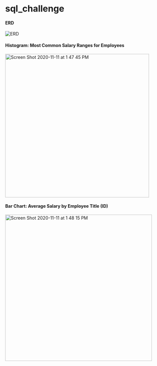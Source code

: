 # sql_challenge


#### ERD
![ERD](https://user-images.githubusercontent.com/69160361/98862982-f69f7500-2424-11eb-8111-aa66622d2bdd.png)


#### Histogram: Most Common Salary Ranges for Employees

<img width="460" alt="Screen Shot 2020-11-11 at 1 47 45 PM" src="https://user-images.githubusercontent.com/69160361/98863048-08811800-2425-11eb-9923-9b15c38e169b.png">

#### Bar Chart: Average Salary by Employee Title (ID)

<img width="469" alt="Screen Shot 2020-11-11 at 1 48 15 PM" src="https://user-images.githubusercontent.com/69160361/98863154-32d2d580-2425-11eb-9afd-bf39a6335656.png">
